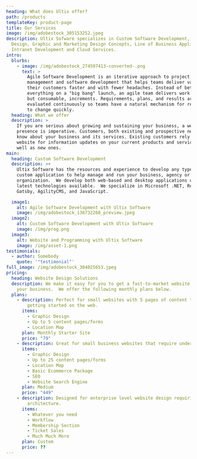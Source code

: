 ```yaml
---
heading: What does Ultix offer?
path: /products
templateKey: product-page
title: Our Services
image: /img/adobestock_305153252.jpeg
description: Ultix Sofware specializes in Custom Software Development, Website
  Design, Graphic and Marketing Design Concepts, Line of Business Applications,
  Intranet Development and Cloud Services.
intro:
  blurbs:
    - image: /img/adobestock_274597413-converted-.png
      text: >
        Agile Software Development is an iterative approach to project
        management and software development that helps teams deliver value to
        their customers faster and with fewer headaches. Instead of betting
        everything on a "big bang" launch, an agile team delivers work in small,
        but consumable, increments. Requirements, plans, and results are
        evaluated continuously so teams have a natural mechanism for responding
        to change quickly.
  heading: What we offer
  description: >
    If you are serious about growing and sustaining your business, a web
    presence is imperative. Customers, both existing and prospective need to
    know about your business and its services. Existing customers rely on your
    website for information updates on your current products and services as
    well as new ones. 
main:
  heading: Custom Software Development
  description: >+
    Ultix Software has the resources and experience to develop any type of
    custom application to help manage and run your business, agency or
    organization.  We develop both web-based and desktop applications using the
    latest technologies available.  We specialize in Microsoft .NET, React,
    Gatsby, AgilityCMS, and JavaScript. 

  image1:
    alt: Agile Software Development with Ultix Software
    image: /img/adobestock_136732268_preview.jpeg
  image2:
    alt: Custom Software Development with Ultix Software
    image: /img/prog.png
  image3:
    alt: Website and Programming with Ultix Software
    image: /img/asset-1.png
testimonials:
  - author: Somebody
    quote: '"testimonial"'
full_image: /img/adobestock_304025653.jpeg
pricing:
  heading: Website Design Solutions
  description: We make it easy for you to get a fast-to-market website design for
    your business.  We offer the following monthly plans below.
  plans:
    - description: Perfect for small websites with 5 pages of content that are just
        getting started on the web.
      items:
        - Graphic Design
        - Up to 5 content pages/forms
        - Location Map
      plan: Monthly Starter Site
      price: "79"
    - description: Great for small business websites that require under 25 pages of content.
      items:
        - Graphic Design
        - Up to 25 content pages/forms
        - Location Map
        - Basic Ecommerce Package
        - SEO
        - Website Search Engine
      plan: Medium
      price: "449"
    - description: Designed for enterprise level website design requiring extensive
        architecture.
      items:
        - Whatever you need
        - Workflow
        - Membership Section
        - Ticket Sales
        - Much Much More
      plan: Custom
      price: ??
---
```


